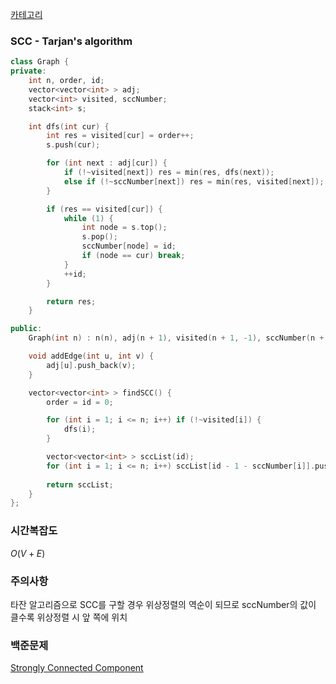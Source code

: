 [카테고리](/README.md)
### SCC - Tarjan's algorithm
```cpp
class Graph {
private:
    int n, order, id;
    vector<vector<int> > adj;
    vector<int> visited, sccNumber;
    stack<int> s;

    int dfs(int cur) {
        int res = visited[cur] = order++;
        s.push(cur);

        for (int next : adj[cur]) {
            if (!~visited[next]) res = min(res, dfs(next));
            else if (!~sccNumber[next]) res = min(res, visited[next]);
        }

        if (res == visited[cur]) {
            while (1) {
                int node = s.top();
                s.pop();
                sccNumber[node] = id;
                if (node == cur) break;
            }
            ++id;
        }

        return res;
    }

public:
    Graph(int n) : n(n), adj(n + 1), visited(n + 1, -1), sccNumber(n + 1, -1) {}

    void addEdge(int u, int v) {
        adj[u].push_back(v);
    }

    vector<vector<int> > findSCC() {
        order = id = 0;

        for (int i = 1; i <= n; i++) if (!~visited[i]) {
            dfs(i);
        }

        vector<vector<int> > sccList(id);
        for (int i = 1; i <= n; i++) sccList[id - 1 - sccNumber[i]].push_back(i);
        
        return sccList;
    }
};
```
### 시간복잡도 
$O(V + E)$   

### 주의사항
타잔 알고리즘으로 SCC를 구할 경우 위상정렬의 역순이 되므로 sccNumber의 값이 클수록 위상정렬 시 앞 쪽에 위치

### 백준문제
[Strongly Connected Component](https://www.acmicpc.net/problem/2150)